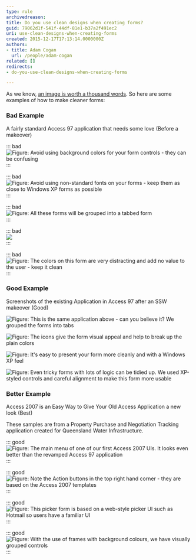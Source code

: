 ```yaml
---
type: rule
archivedreason: 
title: Do you use clean designs when creating forms?
guid: 79062d1f-541f-44df-81e1-b37a2f491ec2
uri: use-clean-designs-when-creating-forms
created: 2015-12-17T17:13:14.0000000Z
authors:
- title: Adam Cogan
  url: /people/adam-cogan
related: []
redirects:
- do-you-use-clean-designs-when-creating-forms

---
```


As we know, [an image is worth a thousand words](/use-screenshots-in-your-proposals). So here are some examples of how to make cleaner forms:

<!--endintro-->

###  Bad Example

A fairly standard Access 97 application that needs some love (Before a makeover)

::: bad  
![Figure: Avoid using background colors for your form controls - they can be confusing](accessui\_candidateedit1\_before.gif)  
:::


::: bad  
![Figure: Avoid using non-standard fonts on your forms - keep them as close to Windows XP forms as possible](accessui\_candidateedit2\_before.gif)  
:::


::: bad  
![Figure: All these forms will be grouped into a tabbed form](accessui\_candidateedit3\_before.gif)  
:::


::: bad  
![](accessui\_candidateedit4\_before.gif)  
:::


::: bad  
![Figure: The colors on this form are very distracting and add no value to the user - keep it clean](accessui\_candidatesearch\_before.gif)  
:::

###  Good Example 

Screenshots of the existing Application in Access 97 after an SSW makeover (Good)

![Figure: This is the same application above - can you believe it? We grouped the forms into tabs](accessui\_candidateedit1\_after.gif)  

![Figure: The icons give the form visual appeal and help to break up the plain colors](accessui\_candidateedit2\_after.gif)  

![Figure: It's easy to present your form more cleanly and with a Windows XP feel](accessui\_candidateedit3\_after.gif)  

![Figure: Even tricky forms with lots of logic can be tidied up. We used XP-styled controls and careful alignment to make this form more usable](accessui\_candidatesearch\_after.gif)  

###  Better Example

Access 2007 is an Easy Way to Give Your Old Access Application a new look (Best)

These samples are from a Property Purchase and Negotiation Tracking application created for Queensland Water Infrastructure.


::: good  
![Figure: The main menu of one of our first Access 2007 UIs. It looks even better than the revamped Access 97 application](Aqua\_MainMenu.jpg)  
:::


::: good  
![Figure: Note the Action buttons in the top right hand corner - they are based on the Access 2007 templates](Aqua\_Valuation.jpg)  
:::


::: good  
![Figure: This picker form is based on a web-style picker UI such as Hotmail so users have a familiar UI](Aqua\_PickerForm.jpg)  
:::


::: good  
![Figure: With the use of frames with background colours, we have visually grouped controls](Aqua\_Agreement.jpg)  
:::
